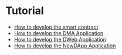 # Tutorial 

* [How to develop the smart contract](tutorial-smart-contract.md)
* [How to develop the DMA Application](tutorial-dma.md)
* [How to develop the DWeb Application](tutorial-dweb.md)
* [How to develop the NewDApp Application](tutorial-newdapp.md)
